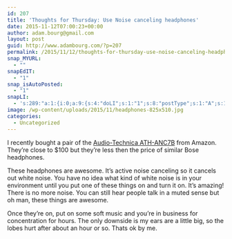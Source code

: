 ```yaml
---
id: 207
title: 'Thoughts for Thursday: Use Noise canceling headphones'
date: 2015-11-12T07:00:23+00:00
author: adam.bourg@gmail.com
layout: post
guid: http://www.adambourg.com/?p=207
permalink: /2015/11/12/thoughts-for-thursday-use-noise-canceling-headphones/
snap_MYURL:
  - ""
snapEdIT:
  - "1"
snap_isAutoPosted:
  - "1"
snapLI:
  - 's:289:"a:1:{i:0;a:9:{s:4:"doLI";s:1:"1";s:8:"postType";s:1:"A";s:10:"SNAPformat";s:41:"New post has been published on %SITENAME%";s:11:"SNAPformatT";s:18:"New Post - %TITLE%";s:9:"isAutoImg";s:1:"A";s:8:"imgToUse";s:0:"";s:9:"isAutoURL";s:1:"A";s:8:"urlToUse";s:0:"";s:11:"isPrePosted";s:1:"1";}}";'
image: /wp-content/uploads/2015/11/headphones-825x510.jpg
categories:
  - Uncategorized
---
```

I recently bought a pair of the <a href="http://www.amazon.com/gp/product/B002HWJT1A?psc=1&redirect=true&ref_=oh_aui_detailpage_o00_s00" target="_blank">Audio-Technica ATH-ANC7B</a> from Amazon. They&#8217;re close to $100 but they&#8217;re less then the price of similar Bose headphones.

These headphones are awesome. It&#8217;s active noise canceling so it cancels out white noise. You have no idea what kind of white noise is in your environment until you put one of these things on and turn it on. It&#8217;s amazing! There is no more noise. You can still hear people talk in a muted sense but oh man, these things are awesome.

Once they&#8217;re on, put on some soft music and you&#8217;re in business for concentration for hours. The only downside is my ears are a little big, so the lobes hurt after about an hour or so. Thats ok by me.

<div data-animation="no-animation" data-icons-animation="no-animation" data-overlay="" data-change-size="" data-button-size="1" style="font-size:1em;display:none;" class="supsystic-social-sharing supsystic-social-sharing-package-flat supsystic-social-sharing-content supsystic-social-sharing-content-align-center">
  <a class="social-sharing-button sharer-flat sharer-flat-1 counter-standard without-counter mail" target="_blank" title="Mail" href="#" data-nid="16" data-pid="1" data-post-id="207" data-url="http://www.adambourg.com/wp-admin/admin-ajax.php" data-action="" rel="nofollow"><i class="fa fa-fw fa-paper-plane"></i>
  
  <div class="counter-wrap standard">
    <span class="counter"></span>
  </div></a>
  
  <a class="social-sharing-button sharer-flat sharer-flat-1 counter-standard without-counter facebook" target="_blank" title="Facebook" href="http://www.facebook.com/sharer.php?u=http%3A%2F%2Fwww.adambourg.com%2F2015%2F11%2F12%2Fthoughts-for-thursday-use-noise-canceling-headphones%2F" data-nid="1" data-pid="1" data-post-id="207" data-url="http://www.adambourg.com/wp-admin/admin-ajax.php" data-action="" rel="nofollow"><i class="fa fa-fw fa-facebook"></i>
  
  <div class="counter-wrap standard">
    <span class="counter"></span>
  </div></a>
  
  <a class="social-sharing-button sharer-flat sharer-flat-1 counter-standard without-counter twitter" target="_blank" title="Twitter" href="https://twitter.com/share?url=http%3A%2F%2Fwww.adambourg.com%2F2015%2F11%2F12%2Fthoughts-for-thursday-use-noise-canceling-headphones%2F&text=Thoughts+for+Thursday%3A+Use+Noise+canceling+headphones" data-nid="2" data-pid="1" data-post-id="207" data-url="http://www.adambourg.com/wp-admin/admin-ajax.php" data-action="" rel="nofollow"><i class="fa fa-fw fa-twitter"></i>
  
  <div class="counter-wrap standard">
    <span class="counter"></span>
  </div></a>
  
  <a class="social-sharing-button sharer-flat sharer-flat-1 counter-standard without-counter linkedin" target="_blank" title="Linkedin" href="https://www.linkedin.com/shareArticle?mini=true&title=Thoughts+for+Thursday%3A+Use+Noise+canceling+headphones&url=http%3A%2F%2Fwww.adambourg.com%2F2015%2F11%2F12%2Fthoughts-for-thursday-use-noise-canceling-headphones%2F" data-nid="13" data-pid="1" data-post-id="207" data-url="http://www.adambourg.com/wp-admin/admin-ajax.php" data-action="" rel="nofollow"><i class="fa fa-fw fa-linkedin"></i>
  
  <div class="counter-wrap standard">
    <span class="counter"></span>
  </div></a>
  
  <a class="social-sharing-button sharer-flat sharer-flat-1 counter-standard without-counter reddit" target="_blank" title="Reddit" href="http://reddit.com/submit?url=http%3A%2F%2Fwww.adambourg.com%2F2015%2F11%2F12%2Fthoughts-for-thursday-use-noise-canceling-headphones%2F&title=Thoughts+for+Thursday%3A+Use+Noise+canceling+headphones" data-nid="6" data-pid="1" data-post-id="207" data-url="http://www.adambourg.com/wp-admin/admin-ajax.php" data-action="" rel="nofollow"><i class="fa fa-fw fa-reddit"></i>
  
  <div class="counter-wrap standard">
    <span class="counter"></span>
  </div></a>
</div>